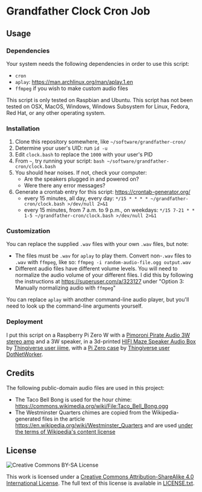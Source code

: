# Grandfather Clock Cron Job

## Usage

### Dependencies

Your system needs the following dependencies in order to use this script:

- `cron`
- `aplay`: https://man.archlinux.org/man/aplay.1.en
- `ffmpeg` if you wish to make custom audio files

This script is only tested on Raspbian and Ubuntu. This script has not been tested on OSX, MacOS, Windows, Windows Subsystem for Linux, Fedora, Red Hat, or any other operating system.

### Installation

1. Clone this repository somewhere, like `~/software/grandfather-cron/`
2. Determine your user's UID: run `id -u`
3. Edit `clock.bash` to replace the `1000` with your user's PID
4. From `~`, try running your script: `bash ~/software/grandfather-cron/clock.bash` 
5. You should hear noises. If not, check your computer:
	- Are the speakers plugged in and powered on?
	- Were there any error messages?
6. Generate a crontab entry for this script: https://crontab-generator.org/
	- every 15 minutes, all day, every day: `*/15 * * * * ~/grandfather-cron/clock.bash >/dev/null 2>&1`
	- every 15 minutes, from 7 a.m. to 9 p.m., on weekdays: `*/15 7-21 * * 1-5 ~/grandfather-cron/clock.bash >/dev/null 2>&1`

### Customization

You can replace the supplied `.wav` files with your own `.wav` files, but note:

- The files must be `.wav` for `aplay` to play them. Convert non-`.wav` files to `.wav` with `ffmpeg`, like so: `ffmpeg -i random-audio-file.ogg output.wav`
- Different audio files have different volume levels. You will need to normalize the audio volume of your different files. I did this by following the instructions at https://superuser.com/a/323127 under "Option 3: Manually normalizing audio with `ffmpeg`"

You can replace `aplay` with another command-line audio player, but you'll need to look up the command-line arguments yourself.

### Deployment

I put this script on a Raspberry Pi Zero W with a [Pimoroni Pirate Audio 3W stereo amp](https://shop.pimoroni.com/products/pirate-audio-3w-stereo-amp?variant=31189753233491) and a 3W speaker, in a 3d-printed [HIFI Maze Speaker Audio Box](https://www.thingiverse.com/thing:2396264) by [Thingiverse user iiime](https://www.thingiverse.com/iiime), with a [Pi Zero case](https://www.thingiverse.com/thing:1167846) by [Thingiverse user DotNetWorker](https://www.thingiverse.com/DotNetWorker).

## Credits

The following public-domain audio files are used in this project:

- The Taco Bell Bong is used for the hour chime: https://commons.wikimedia.org/wiki/File:Taco_Bell_Bong.ogg
- The Westminster Quarters chimes are copied from the Wikipedia-generated files in the article https://en.wikipedia.org/wiki/Westminster_Quarters and are used [under the terms of Wikipedia's content license](https://foundation.wikimedia.org/wiki/Policy:Terms_of_Use#7._Licensing_of_Content)

## License

![Creative Commons BY-SA License](https://i.creativecommons.org/l/by-sa/4.0/88x31.png)

This work is licensed under a <a rel="license" href="http://creativecommons.org/licenses/by-sa/4.0/">Creative Commons Attribution-ShareAlike 4.0 International License</a>. The full text of this license is available in [LICENSE.txt](./LICENSE.txt).

